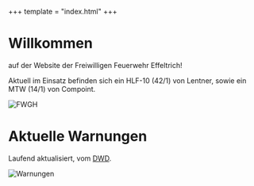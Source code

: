 +++
template = "index.html"
+++

# Willkommen

auf der Website der Freiwilligen Feuerwehr Effeltrich!

Aktuell im Einsatz befinden sich ein HLF-10 (42/1) von Lentner, sowie ein MTW (14/1) von Compoint.

![FWGH](/images/FWGH.jpg)

# Aktuelle Warnungen

Laufend aktualisiert, vom [DWD](https://www.dwd.de/DE/Home/home_node.html).

![Warnungen](https://www.dwd.de/DWD/warnungen/warnstatus/SchilderMS.jpg)
